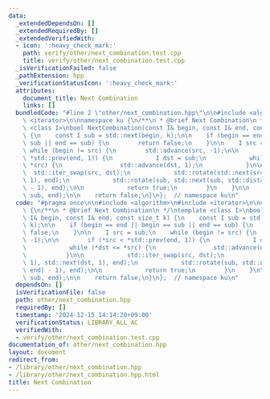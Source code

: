 ```yaml
---
data:
  _extendedDependsOn: []
  _extendedRequiredBy: []
  _extendedVerifiedWith:
  - icon: ':heavy_check_mark:'
    path: verify/other/next_combination.test.cpp
    title: verify/other/next_combination.test.cpp
  _isVerificationFailed: false
  _pathExtension: hpp
  _verificationStatusIcon: ':heavy_check_mark:'
  attributes:
    document_title: Next Combination
    links: []
  bundledCode: "#line 2 \"other/next_combination.hpp\"\n\n#include <algorithm>\n#include\
    \ <iterator>\n\nnamespace ku {\n/**\n * @brief Next Combination\n */\ntemplate\
    \ <class I>\nbool NextCombination(const I& begin, const I& end, const size_t k)\
    \ {\n    const I sub = std::next(begin, k);\n\n    if (begin == end || begin ==\
    \ sub || end == sub) {\n        return false;\n    }\n\n    I src = sub;\n   \
    \ while (begin != src) {\n        std::advance(src, -1);\n\n        if (*src <\
    \ *std::prev(end, 1)) {\n            I dst = sub;\n            while (*dst <=\
    \ *src) {\n                std::advance(dst, 1);\n            }\n\n          \
    \  std::iter_swap(src, dst);\n            std::rotate(std::next(src, 1), std::next(dst,\
    \ 1), end);\n            std::rotate(sub, std::next(sub, std::distance(dst, end)\
    \ - 1), end);\n\n            return true;\n        }\n    }\n\n    std::rotate(begin,\
    \ sub, end);\n\n    return false;\n}\n};  // namespace ku\n"
  code: "#pragma once\n\n#include <algorithm>\n#include <iterator>\n\nnamespace ku\
    \ {\n/**\n * @brief Next Combination\n */\ntemplate <class I>\nbool NextCombination(const\
    \ I& begin, const I& end, const size_t k) {\n    const I sub = std::next(begin,\
    \ k);\n\n    if (begin == end || begin == sub || end == sub) {\n        return\
    \ false;\n    }\n\n    I src = sub;\n    while (begin != src) {\n        std::advance(src,\
    \ -1);\n\n        if (*src < *std::prev(end, 1)) {\n            I dst = sub;\n\
    \            while (*dst <= *src) {\n                std::advance(dst, 1);\n \
    \           }\n\n            std::iter_swap(src, dst);\n            std::rotate(std::next(src,\
    \ 1), std::next(dst, 1), end);\n            std::rotate(sub, std::next(sub, std::distance(dst,\
    \ end) - 1), end);\n\n            return true;\n        }\n    }\n\n    std::rotate(begin,\
    \ sub, end);\n\n    return false;\n}\n};  // namespace ku\n"
  dependsOn: []
  isVerificationFile: false
  path: other/next_combination.hpp
  requiredBy: []
  timestamp: '2024-12-15 14:14:20+09:00'
  verificationStatus: LIBRARY_ALL_AC
  verifiedWith:
  - verify/other/next_combination.test.cpp
documentation_of: other/next_combination.hpp
layout: document
redirect_from:
- /library/other/next_combination.hpp
- /library/other/next_combination.hpp.html
title: Next Combination
---
```

